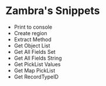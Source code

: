 # Zambra's Snippets

- Print to console
- Create region
- Extract Method
- Get Object List
- Get All Fields Set
- Get All Fields String
- Get PickList Values
- Get Map PickList
- Get RecordTypeID